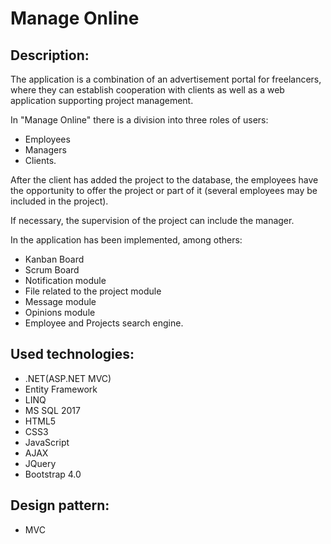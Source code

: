 # Manage Online

## Description:
The application is a combination of an advertisement portal for freelancers, where they can establish cooperation with clients as well as a web application supporting project management. 

In "Manage Online" there is a division into three roles of users: 
* Employees 
* Managers
* Clients.

After the client has added the project to the database, the employees have the opportunity to offer the project or part of it (several employees may be included in the project). 

If necessary, the supervision of the project can include the manager. 

In the  application has been implemented, among others:
* Kanban Board 
* Scrum Board
* Notification module 
* File related to the project module
* Message module
* Opinions module
* Employee and Projects search engine.
## Used technologies: 
* .NET(ASP.NET MVC)
* Entity Framework
* LINQ
* MS SQL 2017
* HTML5
* CSS3
* JavaScript
* AJAX
* JQuery
* Bootstrap 4.0
## Design pattern:
* MVC 
 
